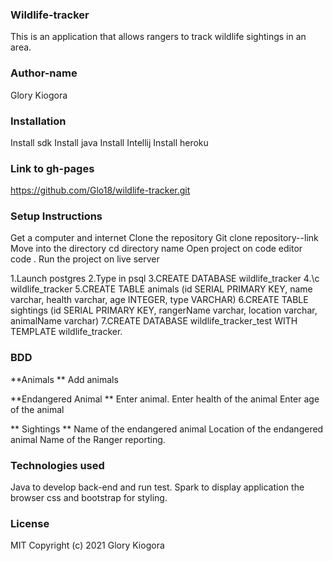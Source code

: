 ### Wildlife-tracker
This is an application that allows rangers to track wildlife sightings in an area.

### Author-name
Glory Kiogora

### Installation
Install sdk Install java Install Intellij Install heroku

### Link to gh-pages
https://github.com/Glo18/wildlife-tracker.git

### Setup Instructions
Get a computer and internet Clone the repository Git clone repository--link Move into the directory cd directory name Open project on code editor code . Run the project on live server

1.Launch postgres 
2.Type in psql 
3.CREATE DATABASE wildlife_tracker 
4.\c wildlife_tracker 
5.CREATE TABLE animals (id SERIAL PRIMARY KEY, name varchar, health varchar, age INTEGER, type VARCHAR)
6.CREATE TABLE sightings (id SERIAL PRIMARY KEY, rangerName varchar, location varchar, animalName varchar)
7.CREATE DATABASE wildlife_tracker_test WITH TEMPLATE wildlife_tracker.

### BDD 
**Animals ** Add animals

**Endangered Animal ** Enter animal. Enter health of the animal Enter age of the animal

** Sightings ** Name of the endangered animal Location of the endangered animal Name of the Ranger reporting.

### Technologies used
Java to develop back-end and run test. Spark to display application the browser css and bootstrap for styling.

### License
MIT Copyright (c) 2021 Glory Kiogora